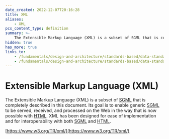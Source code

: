 ```yaml
---
date_created: 2022-12-07T20:16:28
title: XML
aliases:
    - XML
pcx_content_type: definition
summary: >-
    The Extensible Markup Language (XML) is a subset of SGML that is completely described in this document. Its goal is to enable generic SGML to be served, received, and processed on the Web in the way that is now possible with HTML. XML has been designed for ease of implementation and for interoperability with both SGML and HTML.
hidden: true
has_more: true
links_to:
    - /fundamentals/design-and-architecture/standards-based/data-standards/sgml
    - /fundamentals/design-and-architecture/standards-based/data-standards/html
---
```


# Extensible Markup Language (XML)

The Extensible Markup Language (XML) is a subset of [SGML](/fundamentals/design-and-architecture/standards-based/data-standards/sgml) that is completely described in this document. Its goal is to enable generic [SGML](/fundamentals/design-and-architecture/standards-based/data-standards/sgml) to be served, received, and processed on the Web in the way that is now possible with [HTML](/fundamentals/design-and-architecture/standards-based/data-standards/html). XML has been designed for ease of implementation and for interoperability with both [SGML](/fundamentals/design-and-architecture/standards-based/data-standards/sgml) and [HTML](/fundamentals/design-and-architecture/standards-based/data-standards/html).

[https://www.w3.org/TR/xml/](https://www.w3.org/TR/xml/)
